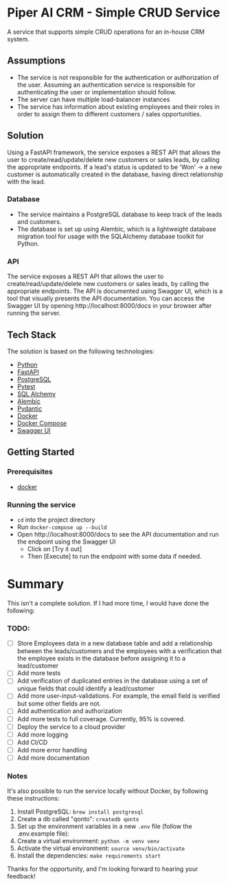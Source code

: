 # Piper AI CRM - Simple CRUD Service
A service that supports simple CRUD operations for an in-house CRM system.


## Assumptions
- The service is not responsible for the authentication or authorization of the user. Assuming an authentication service 
    is responsible for authenticating the user or implementation should follow.
- The server can have multiple load-balancer instances
- The service has information about existing employees and their roles in order to assign them to different customers / sales opportunities.

## Solution
Using a FastAPI framework, the service exposes a REST API that allows the user to create/read/update/delete 
new customers or sales leads, by calling the appropriate endpoints.
If a lead's status is updated to be 'Won' -> a new customer is automatically created in the database, 
having direct relationship with the lead.


### Database
- The service maintains a PostgreSQL database to keep track of the leads and customers. 
- The database is set up using Alembic, which is a lightweight database migration tool for usage with the SQLAlchemy
database toolkit for Python.

### API
The service exposes a REST API that allows the user to create/read/update/delete new customers or sales leads, by calling the appropriate endpoints.
The API is documented using Swagger UI, which is a tool that visually presents the API documentation.
You can access the Swagger UI by opening http://localhost:8000/docs in your browser after running the server.

## Tech Stack
The solution is based on the following technologies:
- [Python](https://www.python.org/)
- [FastAPI](https://fastapi.tiangolo.com/)
- [PostgreSQL](https://www.postgresql.org/)
- [Pytest](https://docs.pytest.org/en/latest/)
- [SQL Alchemy](https://www.sqlalchemy.org/)
- [Alembic](https://alembic.sqlalchemy.org/en/latest/)
- [Pydantic](https://pydantic-docs.helpmanual.io/)
- [Docker](https://www.docker.com/)
- [Docker Compose](https://docs.docker.com/compose/)
- [Swagger UI](https://swagger.io/tools/swagger-ui/)

## Getting Started
### Prerequisites

- [docker](https://docs.docker.com/get-docker/)

### Running the service
- `cd` into the project directory
- Run `docker-compose up --build`
- Open http://localhost:8000/docs to see the API documentation and run the endpoint using the Swagger UI
  - Click on [Try it out] 
  - Then [Execute] to run the endpoint with some data if needed.


# Summary
This isn't a complete solution. If I had more time, I would have done the following:
### TODO:
- [ ] Store Employees data in a new database table and add a relationship between the leads/customers and the employees
with a verification that the employee exists in the database before assigning it to a lead/customer
- [ ] Add more tests
- [ ] Add verification of duplicated entries in the database using a set of unique fields that could identify a lead/customer
- [ ] Add more user-input-validations. For example, the email field is verified but some other fields are not.
- [ ] Add authentication and authorization
- [ ] Add more tests to full coverage. Currently, 95% is covered.
- [ ] Deploy the service to a cloud provider
- [ ] Add more logging
- [ ] Add CI/CD
- [ ] Add more error handling
- [ ] Add more documentation

### Notes
It's also possible to run the service locally without Docker, by following these
instructions:
1. Install PostgreSQL: `brew install postgresql`
2. Create a db called "qonto": `createdb qonto`
3. Set up the environment variables in a new `.env` file (follow the .env.example file):
4. Create a virtual environment: `python -m venv venv`
5. Activate the virtual environment: `source venv/bin/activate`
6. Install the dependencies: `make requirements start`

Thanks for the opportunity, and I'm looking forward to hearing your feedback!
